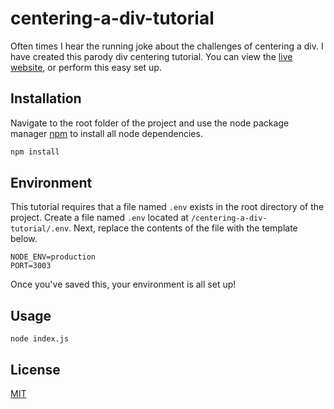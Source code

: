 # centering-a-div-tutorial

Often times I hear the running joke about the challenges of centering a div. I have created this parody div centering tutorial. You can view the [live website](http://centeringthediv.mrwebmd.com), or perform this easy set up.

## Installation

Navigate to the root folder of the project and use the node package manager [npm](https://docs.npmjs.com/downloading-and-installing-node-js-and-npm) to install all node dependencies.

```bash
npm install
```

## Environment
This tutorial requires that a file named `.env` exists in the root directory of the project. Create a file named `.env` located at `/centering-a-div-tutorial/.env`. Next, replace the contents of the file with the template below.

```
NODE_ENV=production
PORT=3003
```
Once you've saved this, your environment is all set up!

## Usage
```
node index.js
```

## License
[MIT](https://mit-license.org/)